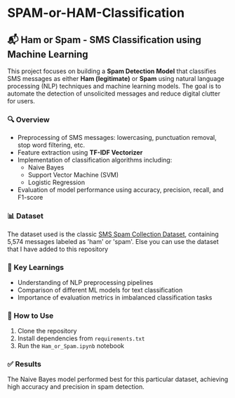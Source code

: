 # SPAM-or-HAM-Classification

## 📬 Ham or Spam - SMS Classification using Machine Learning

This project focuses on building a **Spam Detection Model** that classifies SMS messages as either **Ham (legitimate)** or **Spam** using natural language processing (NLP) techniques and machine learning models. The goal is to automate the detection of unsolicited messages and reduce digital clutter for users.

### 🔍 Overview
- Preprocessing of SMS messages: lowercasing, punctuation removal, stop word filtering, etc.
- Feature extraction using **TF-IDF Vectorizer**
- Implementation of classification algorithms including:
  - Naive Bayes
  - Support Vector Machine (SVM)
  - Logistic Regression
- Evaluation of model performance using accuracy, precision, recall, and F1-score

### 📊 Dataset
The dataset used is the classic [SMS Spam Collection Dataset](https://www.kaggle.com/datasets/uciml/sms-spam-collection-dataset), containing 5,574 messages labeled as 'ham' or 'spam'. Else you can use the dataset that I have added to this repository

### 🧠 Key Learnings
- Understanding of NLP preprocessing pipelines
- Comparison of different ML models for text classification
- Importance of evaluation metrics in imbalanced classification tasks

### 🚀 How to Use
1. Clone the repository
2. Install dependencies from `requirements.txt`
3. Run the `Ham_or_Spam.ipynb` notebook

### ✅ Results
The Naive Bayes model performed best for this particular dataset, achieving high accuracy and precision in spam detection.
